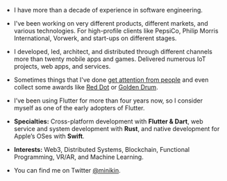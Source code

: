 - I have more than a decade of experience in software engineering.

- I've been working on very different products, different markets, and various technologies. For high-profile clients like PepsiCo, Philip Morris International, Vorwerk, and start-ups on different stages.

- I developed, led, architect, and distributed through different channels more than twenty mobile apps and games. Delivered numerous IoT projects, web apps, and services.

- Sometimes things that I've done [get attention from people](https://apps.apple.com/de/app/official-cookidoo-app/id714004506) and even collect some awards like [Red Dot](https://www.red-dot.org/project/thermomix-tm6-41286) or [Golden Drum](https://www.behance.net/gallery/18282261/BRAHM-Device-Application).

- I’ve been using Flutter for more than four years now, so I consider myself as one of the early adopters of Flutter.

- __Specialties:__ Cross-platform development with **Flutter & Dart**, web service and system development with **Rust**, and native development for Apple’s OSes with **Swift**.

- __Interests:__ Web3, Distributed Systems, Blockchain, Functional Programming, VR/AR, and Machine Learning.

- You can find me on Twitter [@minikin](https://twitter.com/minikin).

